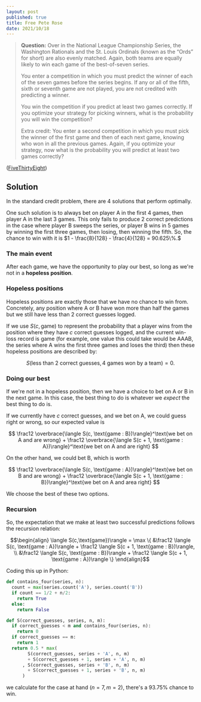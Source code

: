 ```yaml
---
layout: post
published: true
title: Free Pete Rose
date: 2021/10/18
---
```


>**Question:** 
>Over in the National League Championship Series, the Washington Rationals and the St. Louis Ordinals (known as the “Ords” for short) are also evenly matched. Again, both teams are equally likely to win each game of the best-of-seven series.
>
>You enter a competition in which you must predict the winner of each of the seven games before the series begins. If any or all of the fifth, sixth or seventh game are not played, you are not credited with predicting a winner.
>
>You win the competition if you predict at least two games correctly. If you optimize your strategy for picking winners, what is the probability you will win the competition?
>
>Extra credit: You enter a second competition in which you must pick the winner of the first game and then of each next game, knowing who won in all the previous games. Again, if you optimize your strategy, now what is the probability you will predict at least two games correctly?

<!--more-->

([FiveThirtyEight](URL))

## Solution

In the standard credit problem, there are $4$ solutions that perform optimally. 

One such solution is to always bet on player A in the first 4 games, then player A in the last 3 games. This only fails to produce 2 correct predictions in the case where player B sweeps the series, or player B wins in 5 games by winning the first three games, then losing, then winning the fifth. So, the chance to win with it is $1 - \frac{8}{128} - \frac{4}{128} = 90.625\%.$

### The main event

After each game, we have the opportunity to play our best, so long as we're not in a **hopeless position**.

### Hopeless positions

Hopeless positions are exactly those that we have no chance to win from. Concretely, any position where A or B have won more than half the games but we still have less than 2 correct guesses logged. 

If we use $S(c,\text{game})$ to represent the probability that a player wins from the position where they have $c$ correct guesses logged, and the current win-loss record is $\text{game}$ (for example, one value this could take would be $\text{AAAB},$ the series where A wins the first three games and loses the third) then these hopeless positions are described by:

$$
S(\text{less than 2 correct guesses}, \text{4 games won by a team}) = 0.
$$

### Doing our best

If we're not in a hopeless position, then we have a choice to bet on A or B in the next game. In this case, the best thing to do is whatever we _expect_ the best thing to do is.

If we currently have $c$ correct guesses, and we bet on A, we could guess right or wrong, so our expected value is 

$$
\frac12 \overbrace{\langle S(c, \text{game : B})\rangle}^\text{we bet on A and are wrong} + \frac12 \overbrace{\langle S(c + 1, \text{game : A})\rangle}^\text{we bet on A and are right}
$$

On the other hand, we could bet B, which is worth

$$
\frac12 \overbrace{\langle S(c, \text{game : A})\rangle}^\text{we bet on B and are wrong} + \frac12 \overbrace{\langle S(c + 1, \text{game : B})\rangle}^\text{we bet on A and area right}
$$

We choose the best of these two options.

### Recursion

So, the expectation that we make at least two successful predictions follows the recursion relation:

$$\begin{align}
\langle S(c,\text{game})\rangle = \max \{ &\frac12 \langle S(c, \text{game : A})\rangle + \frac12 \langle S(c + 1, \text{game : B})\rangle, \\
&\frac12 \langle S(c, \text{game : B})\rangle + \frac12 \langle S(c + 1, \text{game : A})\rangle
\}
\end{align}$$

Coding this up in Python:

```python
def contains_four(series, n):
  count = max(series.count('A'), series.count('B'))
  if count == 1/2 + n/2:
    return True
  else:
    return False

def S(correct_guesses, series, n, m):
  if correct_guesses < m and contains_four(series, n):
    return 0
  if correct_guesses == m:
    return 1
  return 0.5 * max(
        S(correct_guesses, series + 'A', n, m) 
        + S(correct_guesses + 1, series + 'A', n, m)
      , S(correct_guesses, series + 'B', n, m) 
        + S(correct_guesses + 1, series + 'B', n, m)
      )
```

we calculate for the case at hand $\left(n=7, m=2\right),$ there's a $93.75\%$ chance to win. 

<br>
